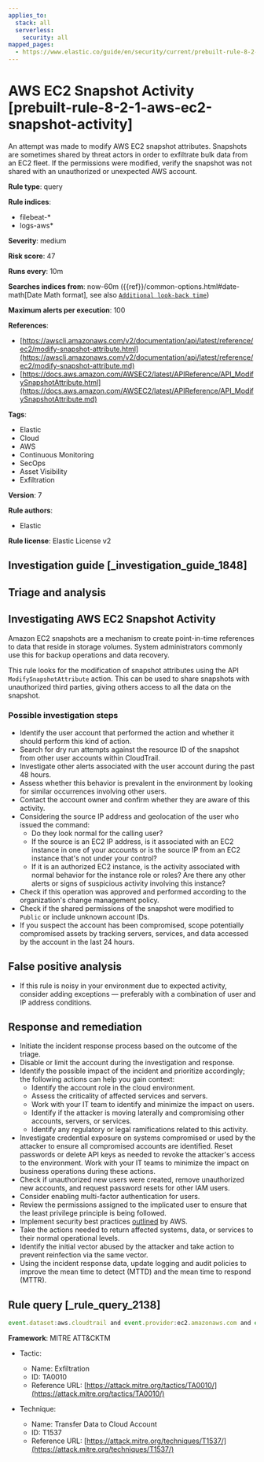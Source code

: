 ```yaml
---
applies_to:
  stack: all
  serverless:
    security: all
mapped_pages:
  - https://www.elastic.co/guide/en/security/current/prebuilt-rule-8-2-1-aws-ec2-snapshot-activity.html
---
```


# AWS EC2 Snapshot Activity [prebuilt-rule-8-2-1-aws-ec2-snapshot-activity]

An attempt was made to modify AWS EC2 snapshot attributes. Snapshots are sometimes shared by threat actors in order to exfiltrate bulk data from an EC2 fleet. If the permissions were modified, verify the snapshot was not shared with an unauthorized or unexpected AWS account.

**Rule type**: query

**Rule indices**:

* filebeat-*
* logs-aws*

**Severity**: medium

**Risk score**: 47

**Runs every**: 10m

**Searches indices from**: now-60m ({{ref}}/common-options.html#date-math[Date Math format], see also [`Additional look-back time`](docs-content://solutions/security/detect-and-alert/create-detection-rule.md#rule-schedule))

**Maximum alerts per execution**: 100

**References**:

* [https://awscli.amazonaws.com/v2/documentation/api/latest/reference/ec2/modify-snapshot-attribute.html](https://awscli.amazonaws.com/v2/documentation/api/latest/reference/ec2/modify-snapshot-attribute.md)
* [https://docs.aws.amazon.com/AWSEC2/latest/APIReference/API_ModifySnapshotAttribute.html](https://docs.aws.amazon.com/AWSEC2/latest/APIReference/API_ModifySnapshotAttribute.md)

**Tags**:

* Elastic
* Cloud
* AWS
* Continuous Monitoring
* SecOps
* Asset Visibility
* Exfiltration

**Version**: 7

**Rule authors**:

* Elastic

**Rule license**: Elastic License v2

## Investigation guide [_investigation_guide_1848]

## Triage and analysis

## Investigating AWS EC2 Snapshot Activity

Amazon EC2 snapshots are a mechanism to create point-in-time references to data that reside in storage volumes. System
administrators commonly use this for backup operations and data recovery.

This rule looks for the modification of snapshot attributes using the API `ModifySnapshotAttribute` action. This can be
used to share snapshots with unauthorized third parties, giving others access to all the data on the snapshot.

### Possible investigation steps

- Identify the user account that performed the action and whether it should perform this kind of action.
- Search for dry run attempts against the resource ID of the snapshot from other user accounts within CloudTrail.
- Investigate other alerts associated with the user account during the past 48 hours.
- Assess whether this behavior is prevalent in the environment by looking for similar occurrences involving other users.
- Contact the account owner and confirm whether they are aware of this activity.
- Considering the source IP address and geolocation of the user who issued the command:
    - Do they look normal for the calling user?
    - If the source is an EC2 IP address, is it associated with an EC2 instance in one of your accounts or is the source
    IP from an EC2 instance that's not under your control?
    - If it is an authorized EC2 instance, is the activity associated with normal behavior for the instance role or roles?
    Are there any other alerts or signs of suspicious activity involving this instance?
- Check if this operation was approved and performed according to the organization's change management policy.
- Check if the shared permissions of the snapshot were modified to `Public` or include unknown account IDs.
- If you suspect the account has been compromised, scope potentially compromised assets by tracking servers, services,
and data accessed by the account in the last 24 hours.

## False positive analysis

- If this rule is noisy in your environment due to expected activity, consider adding exceptions — preferably with a
combination of user and IP address conditions.

## Response and remediation

- Initiate the incident response process based on the outcome of the triage.
- Disable or limit the account during the investigation and response.
- Identify the possible impact of the incident and prioritize accordingly; the following actions can help you gain context:
    - Identify the account role in the cloud environment.
    - Assess the criticality of affected services and servers.
    - Work with your IT team to identify and minimize the impact on users.
    - Identify if the attacker is moving laterally and compromising other accounts, servers, or services.
    - Identify any regulatory or legal ramifications related to this activity.
- Investigate credential exposure on systems compromised or used by the attacker to ensure all compromised accounts are
identified. Reset passwords or delete API keys as needed to revoke the attacker's access to the environment. Work with
your IT teams to minimize the impact on business operations during these actions.
- Check if unauthorized new users were created, remove unauthorized new accounts, and request password resets for other IAM users.
- Consider enabling multi-factor authentication for users.
- Review the permissions assigned to the implicated user to ensure that the least privilege principle is being followed.
- Implement security best practices [outlined](https://aws.amazon.com/premiumsupport/knowledge-center/security-best-practices/) by AWS.
- Take the actions needed to return affected systems, data, or services to their normal operational levels.
- Identify the initial vector abused by the attacker and take action to prevent reinfection via the same vector.
- Using the incident response data, update logging and audit policies to improve the mean time to detect (MTTD) and the
mean time to respond (MTTR).

## Rule query [_rule_query_2138]

```js
event.dataset:aws.cloudtrail and event.provider:ec2.amazonaws.com and event.action:ModifySnapshotAttribute
```

**Framework**: MITRE ATT&CKTM

* Tactic:

    * Name: Exfiltration
    * ID: TA0010
    * Reference URL: [https://attack.mitre.org/tactics/TA0010/](https://attack.mitre.org/tactics/TA0010/)

* Technique:

    * Name: Transfer Data to Cloud Account
    * ID: T1537
    * Reference URL: [https://attack.mitre.org/techniques/T1537/](https://attack.mitre.org/techniques/T1537/)



